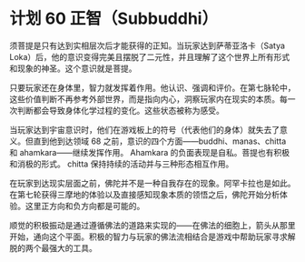 # 计划 60 正智（Subbuddhi）

须菩提是只有达到实相层次后才能获得的正知。当玩家达到萨蒂亚洛卡（Satya Loka）后，他的意识变得完美且摆脱了二元性，并且理解了这个世界上所有形式和现象的神圣。这个意识就是菩提。

只要玩家还在身体里，智力就发挥着作用。他认识、强调和评价。在第七脉轮中，这些价值判断不再参考外部世界，而是指向内心，洞察玩家内在现实的本质。每一次判断都会导致身体化学过程的变化。这些状态被称为感受。

当玩家达到宇宙意识时，他们在游戏板上的符号（代表他们的身体）就失去了意义。但直到他到达领域 68 之前，意识的四个方面——buddhi、manas、chitta 和 ahamkara——继续发挥作用。 Ahamkara 的负面表现是自私。菩提也有积极和消极的形式。 chitta 保持持续的活动并与三种形态相互作用。

在玩家到达现实层面之前，佛陀并不是一种自我存在的现象。阿罕卡拉也是如此。在第七轮获得三摩地的体验以及直接感知现象本质的领悟之后，佛陀开始分析体验。这里正方向和负方向都是可能的。

顺觉的积极振动是通过遵循佛法的道路来实现的——在佛法的细胞上，箭头从那里开始，通向这个平面。积极的智力与玩家的佛法流相结合是游戏中帮助玩家寻求解脱的两个最强大的工具。
